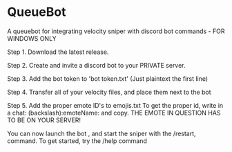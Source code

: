 # QueueBot
A queuebot for integrating velocity sniper with discord bot commands - FOR WINDOWS ONLY

Step 1.
Download the latest release.

Step 2. 
Create and invite a discord bot to your PRIVATE server.

Step 3.
Add the bot token to 'bot token.txt' (Just plaintext the first line)

Step 4.
Transfer all of your velocity files, and place them next to the bot

Step 5.
Add the proper emote ID's to emojis.txt
To get the proper id, write in a chat: (backslash):emoteName:
and copy. THE EMOTE IN QUESTION HAS TO BE ON YOUR SERVER!


You can now launch the bot , and start the sniper with the /restart, command.
To get started, try the /help command


